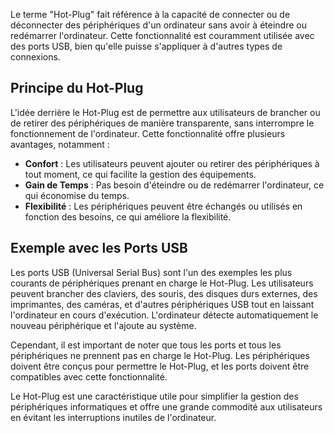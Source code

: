 
Le terme "Hot-Plug" fait référence à la capacité de connecter ou de déconnecter des périphériques d'un ordinateur sans avoir à éteindre ou redémarrer l'ordinateur. Cette fonctionnalité est couramment utilisée avec des ports USB, bien qu'elle puisse s'appliquer à d'autres types de connexions.

## **Principe du Hot-Plug**

L'idée derrière le Hot-Plug est de permettre aux utilisateurs de brancher ou de retirer des périphériques de manière transparente, sans interrompre le fonctionnement de l'ordinateur. Cette fonctionnalité offre plusieurs avantages, notamment :

- **Confort** : Les utilisateurs peuvent ajouter ou retirer des périphériques à tout moment, ce qui facilite la gestion des équipements.
- **Gain de Temps** : Pas besoin d'éteindre ou de redémarrer l'ordinateur, ce qui économise du temps.
- **Flexibilité** : Les périphériques peuvent être échangés ou utilisés en fonction des besoins, ce qui améliore la flexibilité.

## **Exemple avec les Ports USB**

Les ports USB (Universal Serial Bus) sont l'un des exemples les plus courants de périphériques prenant en charge le Hot-Plug. Les utilisateurs peuvent brancher des claviers, des souris, des disques durs externes, des imprimantes, des caméras, et d'autres périphériques USB tout en laissant l'ordinateur en cours d'exécution. L'ordinateur détecte automatiquement le nouveau périphérique et l'ajoute au système.

Cependant, il est important de noter que tous les ports et tous les périphériques ne prennent pas en charge le Hot-Plug. Les périphériques doivent être conçus pour permettre le Hot-Plug, et les ports doivent être compatibles avec cette fonctionnalité.

Le Hot-Plug est une caractéristique utile pour simplifier la gestion des périphériques informatiques et offre une grande commodité aux utilisateurs en évitant les interruptions inutiles de l'ordinateur.
